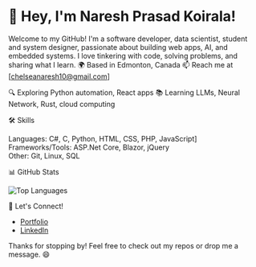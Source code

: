 # 👋 Hey, I'm Naresh Prasad Koirala!

Welcome to my GitHub! I'm a software developer, data scientist, student and system designer, passionate about building web apps, AI, and embedded systems. I love tinkering with code, solving problems, and sharing what I learn.
🌍 Based in Edmonton, Canada 📫 Reach me at [chelseanaresh10@gmail.com]


🔍 Exploring Python automation, React apps
📚 Learning LLMs, Neural Network, Rust, cloud computing

🛠 Skills

Languages: C#, C, Python, HTML, CSS, PHP, JavaScript]  
Frameworks/Tools: ASP.Net Core, Blazor, jQuery  
Other: Git, Linux, SQL

📊 GitHub Stats

![Top Languages](https://github-readme-stats.vercel.app/api/top-langs/?username=NareshKoirala&layout=compact&theme=tokyonight)

🤝 Let's Connect!

- [Portfolio](https://nareshkoirala.github.io/MineRepo/)
- [LinkedIn](https://www.linkedin.com/in/naresh-koirala-6205582b3/)

Thanks for stopping by! Feel free to check out my repos or drop me a message. 😄
